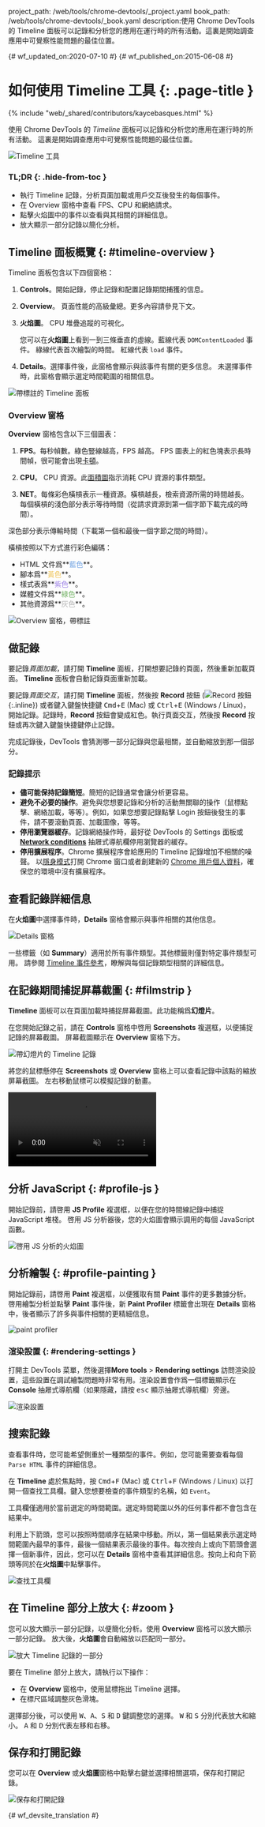 project_path: /web/tools/chrome-devtools/_project.yaml
book_path: /web/tools/chrome-devtools/_book.yaml
description:使用 Chrome DevTools 的 Timeline 面板可以記錄和分析您的應用在運行時的所有活動。這裏是開始調查應用中可覺察性能問題的最佳位置。

{# wf_updated_on:2020-07-10 #}
{# wf_published_on:2015-06-08 #}

# 如何使用 Timeline 工具 {: .page-title }

{% include "web/_shared/contributors/kaycebasques.html" %}

使用 Chrome DevTools 的 <em>Timeline</em> 面板可以記錄和分析您的應用在運行時的所有活動。
這裏是開始調查應用中可覺察性能問題的最佳位置。



![Timeline 工具](imgs/timeline-panel.png)


### TL;DR {: .hide-from-toc }
- 執行 Timeline 記錄，分析頁面加載或用戶交互後發生的每個事件。
- 在 Overview 窗格中查看 FPS、CPU 和網絡請求。
- 點擊火焰圖中的事件以查看與其相關的詳細信息。
- 放大顯示一部分記錄以簡化分析。


## Timeline 面板概覽 {: #timeline-overview }

Timeline 面板包含以下四個窗格：

1. **Controls**。開始記錄，停止記錄和配置記錄期間捕獲的信息。
2. **Overview**。
頁面性能的高級彙總。更多內容請參見下文。
3. **火焰圖**。
CPU 堆疊追蹤的可視化。 

   您可以在**火焰圖**上看到一到三條垂直的虛線。藍線代表 `DOMContentLoaded` 事件。
綠線代表首次繪製的時間。
紅線代表 `load` 事件。

4. **Details**。選擇事件後，此窗格會顯示與該事件有關的更多信息。
未選擇事件時，此窗格會顯示選定時間範圍的相關信息。
 

![帶標註的 Timeline 面板](imgs/timeline-annotated.png)

### Overview 窗格

**Overview** 窗格包含以下三個圖表：

1. **FPS**。每秒幀數。綠色豎線越高，FPS 越高。
FPS 圖表上的紅色塊表示長時間幀，很可能會出現[卡頓][jank]。
2. **CPU**。
CPU 資源。此[面積圖][ac]指示消耗 CPU 資源的事件類型。

3. **NET**。每條彩色橫槓表示一種資源。橫槓越長，檢索資源所需的時間越長。
每個橫槓的淺色部分表示等待時間（從請求資源到第一個字節下載完成的時間）。

深色部分表示傳輸時間（下載第一個和最後一個字節之間的時間）。



   橫槓按照以下方式進行彩色編碼：
   <!-- source: https://goo.gl/eANVFf -->
   
   * HTML 文件爲**<span style="color:hsl(214, 67%, 66%)">藍色</span>**。
   * 腳本爲**<span style="color:hsl(43, 83%, 64%)">黃色</span>**。
   * 樣式表爲**<span style="color:hsl(256, 67%, 70%)">紫色</span>**。
   * 媒體文件爲**<span style="color:hsl(109, 33%, 55%)">綠色</span>**。
   * 其他資源爲**<span style="color:hsl(0, 0%, 70%)">灰色</span>**。


![Overview 窗格，帶標註](imgs/overview-annotated.jpg)

[ac]: https://en.wikipedia.org/wiki/Area_chart 
[jank]: /web/fundamentals/performance/rendering/

## 做記錄

要記錄*頁面加載*，請打開 **Timeline** 面板，打開想要記錄的頁面，然後重新加載頁面。
**Timeline** 面板會自動記錄頁面重新加載。


要記錄*頁面交互*，請打開 **Timeline** 面板，然後按 **Record** 按鈕 (![Record 按鈕](imgs/record-off.png){:.inline}) 或者鍵入鍵盤快捷鍵 <kbd>Cmd</kbd>+<kbd>E</kbd> (Mac) 或 <kbd>Ctrl</kbd>+<kbd>E</kbd> (Windows / Linux)，開始記錄。記錄時，**Record** 按鈕會變成紅色。執行頁面交互，然後按 **Record** 按鈕或再次鍵入鍵盤快捷鍵停止記錄。



完成記錄後，DevTools 會猜測哪一部分記錄與您最相關，並自動縮放到那一個部分。


### 記錄提示

* **儘可能保持記錄簡短**。簡短的記錄通常會讓分析更容易。
* **避免不必要的操作**。避免與您想要記錄和分析的活動無關聯的操作（鼠標點擊、網絡加載，等等）。例如，如果您想要記錄點擊 Login 按鈕後發生的事件，請不要滾動頁面、加載圖像，等等。
* **停用瀏覽器緩存**。記錄網絡操作時，最好從 DevTools 的 Settings 面板或 [**Network conditions**][nc] 抽屜式導航欄停用瀏覽器的緩存。
* **停用擴展程序**。Chrome 擴展程序會給應用的 Timeline 記錄增加不相關的噪聲。
以[隱身模式][incognito]打開 Chrome 窗口或者創建新的 [Chrome 用戶個人資料][new chrome profile]，確保您的環境中沒有擴展程序。




[nc]: /web/tools/chrome-devtools/profile/network-performance/network-conditions#network-conditions
[incognito]: https://support.google.com/chrome/answer/95464
[new chrome profile]: https://support.google.com/chrome/answer/142059

## 查看記錄詳細信息

在**火焰圖**中選擇事件時，**Details** 窗格會顯示與事件相關的其他信息。


![Details 窗格](imgs/details-pane.png)

一些標籤（如 **Summary**）適用於所有事件類型。其他標籤則僅對特定事件類型可用。
請參閱 [Timeline 事件參考][event reference]，瞭解與每個記錄類型相關的詳細信息。


[event reference]: /web/tools/chrome-devtools/profile/evaluate-performance/performance-reference

## 在記錄期間捕捉屏幕截圖 {: #filmstrip }

**Timeline** 面板可以在頁面加載時捕捉屏幕截圖。此功能稱爲**幻燈片**。


在您開始記錄之前，請在 **Controls** 窗格中啓用 **Screenshots** 複選框，以便捕捉記錄的屏幕截圖。
屏幕截圖顯示在 **Overview** 窗格下方。


![帶幻燈片的 Timeline 記錄](imgs/timeline-filmstrip.png)

將您的鼠標懸停在 **Screenshots** 或 **Overview** 窗格上可以查看記錄中該點的縮放屏幕截圖。
左右移動鼠標可以模擬記錄的動畫。


<video src="animations/hover.mp4" autoplay muted loop controls></video>

## 分析 JavaScript {: #profile-js }

開始記錄前，請啓用 **JS Profile** 複選框，以便在您的時間線記錄中捕捉 JavaScript 堆棧。
啓用 JS 分析器後，您的火焰圖會顯示調用的每個 JavaScript 函數。
 

![啓用 JS 分析的火焰圖](imgs/js-profile.png)

## 分析繪製 {: #profile-painting }

開始記錄前，請啓用 **Paint** 複選框，以便獲取有關 **Paint** 事件的更多數據分析。
啓用繪製分析並點擊 **Paint** 事件後，新 **Paint Profiler** 標籤會出現在 **Details** 窗格中，後者顯示了許多與事件相關的更精細信息。



![paint profiler](imgs/paint-profiler.png)

### 渲染設置 {: #rendering-settings }

打開主 DevTools 菜單，然後選擇**More tools** > **Rendering settings** 訪問渲染設置，這些設置在調試繪製問題時非常有用。渲染設置會作爲一個標籤顯示在 **Console** 抽屜式導航欄（如果隱藏，請按 <kbd>esc</kbd> 顯示抽屜式導航欄）旁邊。




![渲染設置](imgs/rendering-settings.png)

## 搜索記錄

查看事件時，您可能希望側重於一種類型的事件。例如，您可能需要查看每個 `Parse HTML` 事件的詳細信息。
 

在 **Timeline** 處於焦點時，按 <kbd>Cmd</kbd>+<kbd>F</kbd> (Mac) 或 <kbd>Ctrl</kbd>+<kbd>F</kbd> (Windows / Linux) 以打開一個查找工具欄。鍵入您想要檢查的事件類型的名稱，如 `Event`。

工具欄僅適用於當前選定的時間範圍。選定時間範圍以外的任何事件都不會包含在結果中。
 

利用上下箭頭，您可以按照時間順序在結果中移動。所以，第一個結果表示選定時間範圍內最早的事件，最後一個結果表示最後的事件。每次按向上或向下箭頭會選擇一個新事件，因此，您可以在 **Details** 窗格中查看其詳細信息。按向上和向下箭頭等同於在**火焰圖**中點擊事件。


![查找工具欄](imgs/find-toolbar.png)

## 在 Timeline 部分上放大 {: #zoom }

您可以放大顯示一部分記錄，以便簡化分析。使用 **Overview** 窗格可以放大顯示一部分記錄。
放大後，**火焰圖**會自動縮放以匹配同一部分。


![放大 Timeline 記錄的一部分](imgs/zoom.png)

要在 Timeline 部分上放大，請執行以下操作：

* 在 **Overview** 窗格中，使用鼠標拖出 Timeline 選擇。
* 在標尺區域調整灰色滑塊。

選擇部分後，可以使用 <kbd>W</kbd>、<kbd>A</kbd>、<kbd>S</kbd> 和 <kbd>D</kbd> 鍵調整您的選擇。
<kbd>W</kbd> 和 <kbd>S</kbd> 分別代表放大和縮小。
<kbd>A</kbd> 和 <kbd>D</kbd> 分別代表左移和右移。


## 保存和打開記錄

您可以在 **Overview** 或**火焰圖**窗格中點擊右鍵並選擇相關選項，保存和打開記錄。


![保存和打開記錄](imgs/save-open.png)


{# wf_devsite_translation #}
